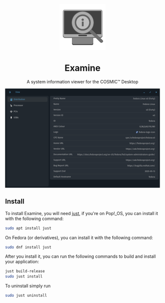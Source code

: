 <div align="center">
  <br>
  <img src="res/icons/hicolor/scalable/apps/io.github.cosmic_utils.Examine.svg" width="150" />
  <h1>Examine</h1>

  <p>A system information viewer for the COSMIC™ Desktop</p>

  <img src="res/screenshots/distribution.png"/>
</div>

## Install

To install Examine, you will need [just](https://github.com/casey/just), if you're on Pop!\_OS, you can install it with the following command:

```sh
sudo apt install just
```

On Fedora (or derivatives), you can install it with the following command:
```sh
sudo dnf install just
```

After you install it, you can run the following commands to build and install your application:

```sh
just build-release
sudo just install
```

To uninstall simply run

```sh
sudo just uninstall
```

